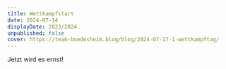 ```yaml
---
title: Wettkampfstart
date: 2024-07-14
displayDate: 2023/2024
unpublished: false
cover: https://team-buedesheim.blog/blog/2024-07-17-1-wettkampftag/
---
```


Jetzt wird es ernst!
